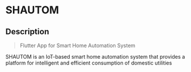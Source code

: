 # SHAUTOM

## Description
> Flutter App for Smart Home Automation System 

SHAUTOM is an IoT-based smart home automation system that provides a platform for intelligent and efficient consumption of domestic utilities
